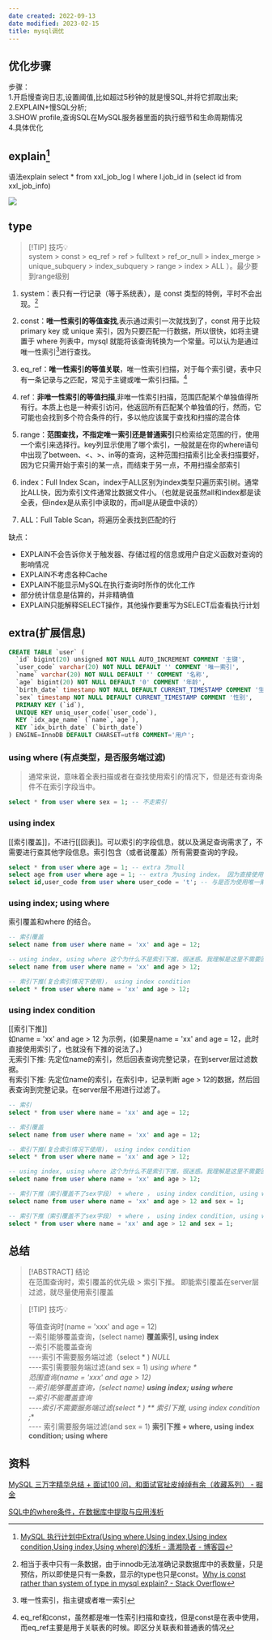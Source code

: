 ```yaml
---
date created: 2022-09-13
date modified: 2023-02-15
title: mysql调优
---
```


## 优化步骤

步骤：  
1.开启慢查询日志,设置阈值,比如超过5秒钟的就是慢SQL,并将它抓取出来;  
2.EXPLAIN+慢SQL分析;  
3.SHOW profile,查询SQL在MySQL服务器里面的执行细节和生命周期情况  
4.具体优化

## explain[^1]

语法explain select * from xxl_job_log l where l.job_id in (select id from xxl_job_info)  

![](http://image.clickear.top/20220913175031.png)  

## type

> [!TIP] 技巧💡  
> system > const > eq_ref > ref > fulltext > ref_or_null > index_merge > unique_subquery > index_subquery > range > index > ALL ）。最少要到range级别

1) system：表只有一行记录（等于系统表），是 const 类型的特例，平时不会出现。[^2]

2) const：**唯一性索引的等值查找**,表示通过索引一次就找到了，const 用于比较 primary key 或 unique 索引，因为只要匹配一行数据，所以很快，如将主键置于 where 列表中，mysql 就能将该查询转换为一个常量。可以认为是通过唯一性索引[^3]进行查找。

3) eq_ref：**唯一性索引的等值关联**，唯一性索引扫描，对于每个索引键，表中只有一条记录与之匹配，常见于主键或唯一索引扫描。[^eq_ref和const的区别]

4) ref：**非唯一性索引的等值扫描**,非唯一性索引扫描，范围匹配某个单独值得所有行。本质上也是一种索引访问，他返回所有匹配某个单独值的行，然而，它可能也会找到多个符合条件的行，多以他应该属于查找和扫描的混合体

5) range：**范围查找，不指定唯一索引还是普通索引**只检索给定范围的行，使用一个索引来选择行。key列显示使用了哪个索引，一般就是在你的where语句中出现了between、<、>、in等的查询，这种范围扫描索引比全表扫描要好，因为它只需开始于索引的某一点，而结束于另一点，不用扫描全部索引

6) index：Full Index Scan，index于ALL区别为index类型只遍历索引树。通常比ALL快，因为索引文件通常比数据文件小。（也就是说虽然all和index都是读全表，但index是从索引中读取的，而all是从硬盘中读的）

7) ALL：Full Table Scan，将遍历全表找到匹配的行

缺点：  

- EXPLAIN不会告诉你关于触发器、存储过程的信息或用户自定义函数对查询的影响情况  
- EXPLAIN不考虑各种Cache
- EXPLAIN不能显示MySQL在执行查询时所作的优化工作  
- 部分统计信息是估算的，并非精确值  
- EXPLAIN只能解释SELECT操作，其他操作要重写为SELECT后查看执行计划

## extra(扩展信息)

```sql
CREATE TABLE `user` (
  `id` bigint(20) unsigned NOT NULL AUTO_INCREMENT COMMENT '主键',
  `user_code` varchar(20) NOT NULL DEFAULT '' COMMENT '唯一索引',
  `name` varchar(20) NOT NULL DEFAULT '' COMMENT '名称',
  `age` bigint(20) NOT NULL DEFAULT '0' COMMENT '年龄',
  `birth_date` timestamp NOT NULL DEFAULT CURRENT_TIMESTAMP COMMENT '生日',
  `sex` timestamp NOT NULL DEFAULT CURRENT_TIMESTAMP COMMENT '性别',
  PRIMARY KEY (`id`),
  UNIQUE KEY uniq_user_code(`user_code`),
  KEY `idx_age_name` (`name`,`age`),
  KEY `idx_birth_date` (`birth_date`)
) ENGINE=InnoDB DEFAULT CHARSET=utf8 COMMENT='用户';
```

### using where (有点类型，是否服务端过滤)

 > 通常来说，意味着全表扫描或者在查找使用索引的情况下，但是还有查询条件不在索引字段当中。

``` sql
select * from user where sex = 1; -- 不走索引
```

### using index

[[索引覆盖]]，不进行[[回表]]。可以索引的字段信息，就以及满足查询需求了，不需要进行查其他字段信息。索引包含（或者说覆盖）所有需要查询的字段。

  
  ```sql
select * from user where age = 1; -- extra 为null  
select age from user where age = 1; -- extra 为using index。 因为直接使用索引就可以，不用进行查询
select id,user_code from user where user_code = 't'; -- 与是否为使用唯一索引无关
```
  

### using index; using where

索引覆盖和where 的结合。

```sql
-- 索引覆盖
select name from user where name = 'xx' and age = 12;

-- using index, using where 这个为什么不是索引下推，很迷惑。我理解是这里不需要回表，可以进行索引覆盖，优先级比索引下推高。
select name from user where name = 'xx' and age > 12;

-- 索引下推(复合索引情况下使用)， using index condition
select * from user where name = 'xx' and age > 12;
```

### using index condition

[[索引下推]]  
如name = 'xx' and age > 12 为示例，(如果是name = 'xx' and age = 12，此时直接使用索引了，也就没有下推的说法了。)  
无索引下推: 先定位name的索引，然后回表查询完整记录，在到server层过滤数据。  
有索引下推: 先定位name的索引，在索引中，记录判断 age > 12的数据，然后回表查询到完整记录。在server层不用进行过滤了。

```sql
-- 索引
select * from user where name = 'xx' and age = 12;

-- 索引覆盖
select name from user where name = 'xx' and age = 12;

-- 索引下推(复合索引情况下使用)， using index condition
select * from user where name = 'xx' and age > 12;

-- using index, using where 这个为什么不是索引下推，很迷惑。我理解是这里不需要回表，可以进行索引覆盖，优先级比索引下推高。
select name from user where name = 'xx' and age > 12;

-- 索引下推（索引覆盖不了sex字段） + where ， using index condition, using where 
select name from user where name = 'xx' and age > 12 and sex = 1;

-- 索引下推（索引覆盖不了sex字段） + where ， using index condition, using where 
select * from user where name = 'xx' and age > 12 and sex = 1;

```

## 总结

> [!ABSTRACT] 结论  
>  在范围查询时，索引覆盖的优先级 > 索引下推。 即能索引覆盖在server层过滤，就尽量使用索引覆盖

> [!TIP] 技巧💡
>
> 等值查询时(name = 'xxx' and age = 12)  
> --索引能够覆盖查询，(select name) **覆盖索引, using index**  
> --索引不能覆盖查询  
>----索引不需要服务端过滤（select \* ) *NULL*  
>----索引需要服务端过滤(and sex = 1) *using where *  
>范围查询(name = 'xxx' and age > 12)  
>--索引能够覆盖查询，(select name) **using index; using where**  
>--索引不能覆盖查询  
>----索引不需要服务端过滤(select \* ) ** 索引下推, using index condition ;**  
>---- 索引需要服务端过滤(and sex = 1) **索引下推 + where, using index condition; using where**

		

   

## 资料

[MySQL 三万字精华总结 + 面试100 问，和面试官扯皮绰绰有余（收藏系列） - 掘金](https://juejin.cn/post/6850037271233331208)

[SQL中的where条件，在数据库中提取与应用浅析](https://www.jianshu.com/p/89ec04641e72)

[^1]: [MySQL 执行计划中Extra(Using where,Using index,Using index condition,Using index,Using where)的浅析 - 潇湘隐者 - 博客园](https://www.cnblogs.com/kerrycode/p/9909093.html)

[^2]: 相当于表中只有一条数据，由于innodb无法准确记录数据库中的表数量，只是预估，所以即使是只有一条数，显示的type也只是const。[Why is const rather than system of type in mysql explain? - Stack Overflow](https://stackoverflow.com/questions/67527921/why-is-const-rather-than-system-of-type-in-mysql-explain)

[^3]: 唯一性索引，指主键或者唯一索引

[^eq_ref和const的区别]: eq_ref和const，虽然都是唯一性索引扫描和查找，但是const是在表中使用，而eq_ref主要是用于关联表的时候。即区分关联表和普通表的情况
